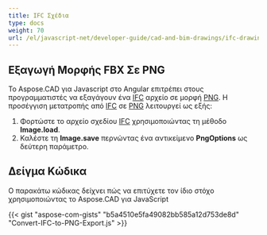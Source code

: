 ```yaml
---
title: IFC Σχέδια
type: docs
weight: 70
url: /el/javascript-net/developer-guide/cad-and-bim-drawings/ifc-drawings/
---
```


## **Εξαγωγή Μορφής FBX Σε PNG**

Το Aspose.CAD για Javascript στο Angular επιτρέπει στους προγραμματιστές να εξαγάγουν ένα [IFC](https://docs.fileformat.com/cad/ifc/) αρχείο σε μορφή [PNG](https://docs.fileformat.com/image/png/).
Η προσέγγιση μετατροπής από [IFC](https://docs.fileformat.com/cad/ifc/) σε [PNG](https://docs.fileformat.com/image/png/) λειτουργεί ως εξής:

1. Φορτώστε το αρχείο σχεδίου [IFC](https://docs.fileformat.com/cad/ifc/) χρησιμοποιώντας τη μέθοδο **Image.load**.
1. Καλέστε τη **Image.save** περνώντας ένα αντικείμενο **PngOptions** ως δεύτερη παράμετρο.

## Δείγμα Κώδικα

Ο παρακάτω κώδικας δείχνει πώς να επιτύχετε τον ίδιο στόχο χρησιμοποιώντας το Aspose.CAD για JavaScript

{{< gist "aspose-com-gists" "b5a4510e5fa49082bb585a12d753de8d" "Convert-IFC-to-PNG-Export.js" >}}
